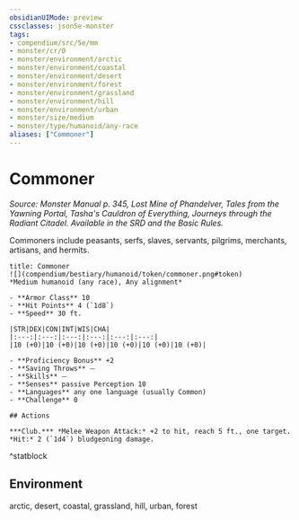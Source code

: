 ```yaml
---
obsidianUIMode: preview
cssclasses: json5e-monster
tags:
- compendium/src/5e/mm
- monster/cr/0
- monster/environment/arctic
- monster/environment/coastal
- monster/environment/desert
- monster/environment/forest
- monster/environment/grassland
- monster/environment/hill
- monster/environment/urban
- monster/size/medium
- monster/type/humanoid/any-race
aliases: ["Commoner"]
---
```

# Commoner
*Source: Monster Manual p. 345, Lost Mine of Phandelver, Tales from the Yawning Portal, Tasha's Cauldron of Everything, Journeys through the Radiant Citadel. Available in the SRD and the Basic Rules.*  

Commoners include peasants, serfs, slaves, servants, pilgrims, merchants, artisans, and hermits.

```ad-statblock
title: Commoner
![](compendium/bestiary/humanoid/token/commoner.png#token)
*Medium humanoid (any race), Any alignment*

- **Armor Class** 10 
- **Hit Points** 4 (`1d8`)
- **Speed** 30 ft.

|STR|DEX|CON|INT|WIS|CHA|
|:---:|:---:|:---:|:---:|:---:|:---:|
|10 (+0)|10 (+0)|10 (+0)|10 (+0)|10 (+0)|10 (+0)|

- **Proficiency Bonus** +2
- **Saving Throws** ⏤
- **Skills** ⏤
- **Senses** passive Perception 10
- **Languages** any one language (usually Common)
- **Challenge** 0

## Actions

***Club.*** *Melee Weapon Attack:* +2 to hit, reach 5 ft., one target. *Hit:* 2 (`1d4`) bludgeoning damage.
```
^statblock

## Environment

arctic, desert, coastal, grassland, hill, urban, forest